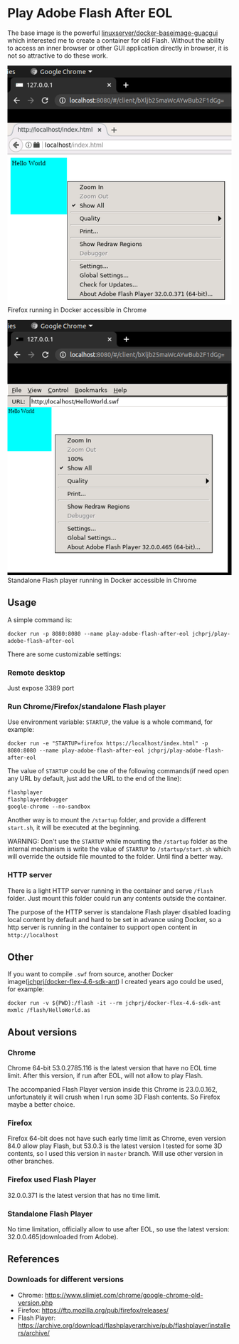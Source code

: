 # Play Adobe Flash After EOL

The base image is the powerful [linuxserver/docker-baseimage-guacgui](https://github.com/linuxserver/docker-baseimage-guacgui) which interested me to create a container for old Flash. Without the ability to access an inner browser or other GUI application directly in browser, it is not so attractive to do these work.


![Screenshot](screenshot.png)  
Firefox running in Docker accessible in Chrome

![Screenshot](screenshot2.png)  
Standalone Flash player running in Docker accessible in Chrome

## Usage

A simple command is:
```
docker run -p 8080:8080 --name play-adobe-flash-after-eol jchprj/play-adobe-flash-after-eol
```

There are some customizable settings:

### Remote desktop

Just expose 3389 port

### Run Chrome/Firefox/standalone Flash player

Use environment variable: `STARTUP`, the value is a whole command, for example:
```
docker run -e "STARTUP=firefox https://localhost/index.html" -p 8080:8080 --name play-adobe-flash-after-eol jchprj/play-adobe-flash-after-eol
```

The value of `STARTUP` could be one of the following commands(if need open any URL by default, just add the URL to the end of the line):
```
flashplayer
flashplayerdebugger
google-chrome --no-sandbox
```

Another way is to mount the `/startup` folder, and provide a different `start.sh`, it will be executed at the beginning.

WARNING: Don't use the `STARTUP` while mounting the `/startup` folder as the internal mechanism is write the value of `STARTUP` to `/startup/start.sh` which will override the outside file mounted to the folder. Until find a better way.


### HTTP server

There is a light HTTP server running in the container and serve `/flash` folder. Just mount this folder could run any contents outside the container. 

The purpose of the HTTP server is standalone Flash player disabled loading local content by default and hard to be set in advance using Docker, so a http server is running in the container to support open content in `http://localhost`


## Other

If you want to compile `.swf` from source, another Docker image([jchprj/docker-flex-4.6-sdk-ant](https://hub.docker.com/r/jchprj/docker-flex-4.6-sdk-ant)) I created years ago could be used, for example:
```
docker run -v ${PWD}:/flash -it --rm jchprj/docker-flex-4.6-sdk-ant mxmlc /flash/HelloWorld.as
```


## About versions

### Chrome

Chrome 64-bit 53.0.2785.116 is the latest version that have no EOL time limit. After this version, if run after EOL, will not allow to play Flash.

The accompanied Flash Player version inside this Chrome is 23.0.0.162, unfortunately it will crush when I run some 3D Flash contents. So Firefox maybe a better choice.

### Firefox

Firefox 64-bit does not have such early time limit as Chrome, even version 84.0 allow play Flash, but 53.0.3 is the latest version I tested for some 3D contents, so I used this version in `master` branch. Will use other version in other branches.

### Firefox used Flash Player

32.0.0.371 is the latest version that has no time limit.

### Standalone Flash Player
No time limitation, officially allow to use after EOL, so use the latest version: 32.0.0.465(downloaded from Adobe).


## References

### Downloads for different versions

* Chrome: https://www.slimjet.com/chrome/google-chrome-old-version.php
* Firefox: https://ftp.mozilla.org/pub/firefox/releases/
* Flash Player: https://archive.org/download/flashplayerarchive/pub/flashplayer/installers/archive/
